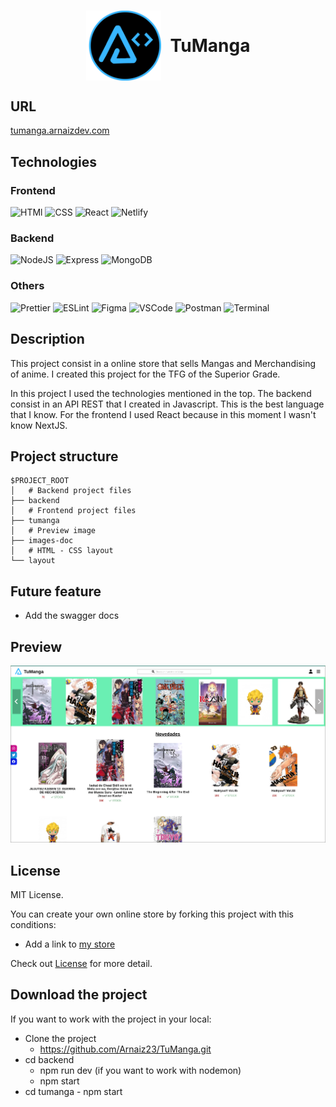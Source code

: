 <h1 style="display:flex;width=100%;justify-content:center;align-items:center;gap: 15px"><img src="./layout/assets/images/BrandT2.png" alt="arnaizDev brand" style="width:120px" /> TuManga</h1>

## URL

[tumanga.arnaizdev.com](https://tumanga.arnaizdev.com)

## Technologies

### Frontend

![HTMl](https://shields.io/badge/HTML-orange?style=for-the-badge&logo=HTML5&logoColor=fff)
![CSS](https://shields.io/badge/CSS-blue?style=for-the-badge&logo=CSS3&logoColor=fff)
![React](https://shields.io/badge/REACT-20232A?style=for-the-badge&logo=React&logoColor=61DAFB)
![Netlify](https://shields.io/badge/Netlify-000?style=for-the-badge&logo=Netlify&logoColor=00C8B7)

### Backend

![NodeJS](https://shields.io/badge/NODEJS-73c62b?style=for-the-badge&logo=Node.js&logoColor=fff)
![Express](https://shields.io/badge/EXPRESS-fff?style=for-the-badge&logo=Express&logoColor=000)
![MongoDB](https://shields.io/badge/MONGODB-85b602?style=for-the-badge&logo=MongoDB&logoColor=fff)

### Others

![Prettier](https://shields.io/badge/Prettier-F7B93E?style=for-the-badge&logo=Prettier&logoColor=000)
![ESLint](https://shields.io/badge/Eslint-4B32C3?style=for-the-badge&logo=ESLint&logoColor=fff)
![Figma](https://shields.io/badge/Figma-F24E1E?style=for-the-badge&logo=Figma&logoColor=fff)
![VSCode](https://img.shields.io/badge/Visual_Studio_Code-0078D4?style=for-the-badge&logo=visual%20studio%20code&logoColor=white)
![Postman](https://img.shields.io/badge/Postman-FF6C37?style=for-the-badge&logo=Postman&logoColor=white)
![Terminal](https://img.shields.io/badge/Terminal-241F31?style=for-the-badge&logo=GNOME%20Terminal&logoColor=white)


## Description

This project consist in a online store that sells Mangas and Merchandising of anime. I created this project for the TFG of the Superior Grade.

In this project I used the technologies mentioned in the top. 
The backend consist in an API REST that I created in Javascript. This is the best language that I know.
For the frontend I used React because in this moment I wasn't know NextJS.


## Project structure 

```
$PROJECT_ROOT
│   # Backend project files
├── backend
│   # Frontend project files
├── tumanga
│   # Preview image
├── images-doc
│   # HTML - CSS layout
└── layout
```

## Future feature

- Add the swagger docs


## Preview

![TuManga Preview](./images-doc/preview.png)


## License

MIT License.

You can create your own online store by forking this project with this conditions:

- Add a link to [my store](https://tumanga.arnaizdev.com)

Check out [License](./License.md) for more detail.


## Download the project

If you want to work with the project in your local:

- Clone the project
	- https://github.com/Arnaiz23/TuManga.git
- cd backend
	- npm run dev (if you want to work with nodemon)
	- npm start
- cd tumanga
		- npm start
